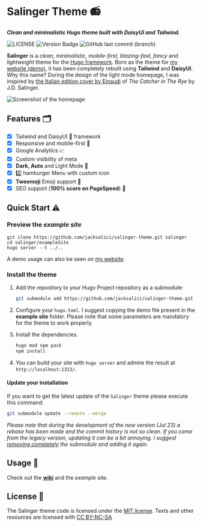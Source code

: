 # Salinger Theme 📻
___Clean and minimalistic Hugo theme built with DaisyUI and Tailwind.___

![LICENSE](https://img.shields.io/badge/license-MIT-blue.svg)
![Version Badge](https://img.shields.io/badge/version-2.0.0-yellow)
![GitHub last commit (branch)](https://img.shields.io/github/last-commit/jacksalici/salinger-theme/main)



__Salinger__ is a _clean, minimalistic, mobile-first, blazing-fast, fancy_ and _lightweight_ theme for the [Hugo framework](https://gohugo.io).
Born as the theme for [my website (demo)](http://jacksalici.com), it has been completely rebuilt using __Tailwind__ and __DaisyUI__.  
Why this name? During the design of the light mode homepage, I was inspired by [the Italian edition cover by Einaudi](https://duckduckgo.com/?q=il+giovane+holden+by+j.d.+salinger+einaudi+1961&t=h_&ia=images&iax=images&iaf=color%3AWhite) of _The Catcher in The Rye_ by J.D. Salinger.

![Screenshot of the homepage](https://github.com/jacksalici/salinger-theme/blob/main/images/screenshot.jpg)

## Features 🗂️

- [x] Tailwind and DaisyUI 🌼 framework 
- [x] Responsive and mobile-first 📲
- [x] Google Analytics 📈
- [x] Custom visibility of meta
- [x] __Dark, Auto__ and Light Mode 🌚
- [x] 2️⃣ hamburger Menu with custom icon
- [x] __Tweemoji__ Emoji support 🐧
- [x] SEO support (**100% score on PageSpeed**) 🚀

## Quick Start ⚠️

### Preview the _example site_  

```shell
git clone https://github.com/jacksalici/salinger-theme.git salinger
cd salinger/exampleSite
hugo server --t ../..
```

A demo usage can also be seen on [my website](https://jacksalici.com). 

### Install the theme

1. Add the repository to your Hugo Project repository as a submodule: 

    ```bash
    git submodule add https://github.com/jacksalici/salinger-theme.git themes/salinger
    ```

2. Configure your `hugo.toml`. I suggest copying the demo file present in the __example site__ folder. Please note that some parameters are mandatory for the theme to work properly.

3. Install the dependencies.

    ```bash
    hugo mod npm pack 
    npm install
    ```

4. You can build your site with `hugo server` and admire the result at `http://localhost:1313/`.

#### Update your installation

If you want to get the latest update of the `Salinger` theme please execute this command:

```bash
git submodule update --remote --merge
```

_Please note that during the development of the new version (Jul 23) a rebase has been made and the commit history is not so clean. If you came from the legacy version, updating it can be a bit annoying. I suggest [removing completely](https://gist.github.com/myusuf3/7f645819ded92bda6677) the submodule and adding it again._

## Usage 📐

Check out the [__wiki__](https://github.com/jacksalici/salinger-theme/wiki) and the _example site_. 

## License 📜

The Salinger theme code is licensed under the [MIT license](https://github.com/jacksalici/salinger-theme/blob/master/LICENSE).
Texts and other resources are licensed with [CC BY-NC-SA](https://creativecommons.org/licenses/by-nc-sa/4.0/)
